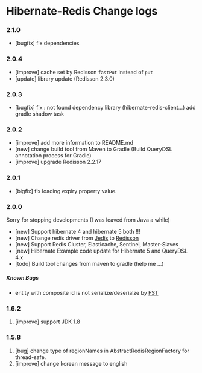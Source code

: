 # Hibernate-Redis Change logs

### 2.1.0

- [bugfix] fix dependencies 

### 2.0.4

- [improve] cache set by Redisson `fastPut` instead of `put`
- [update] library update (Redisson 2.3.0)

### 2.0.3

- [bugfix] fix : not found dependency library (hibernate-redis-client...)
           add gradle shadow task

### 2.0.2

- [improve] add more information to README.md
- [new] change build tool from Maven to Gradle (Build QueryDSL annotation process for Gradle)
- [improve] upgrade Redisson 2.2.17

### 2.0.1

- [bigfix] fix loading expiry property value.

### 2.0.0

Sorry for stopping developments (I was leaved from Java a while)

- [new] Support hibernate 4 and hibernate 5 both !!!
- [new] Change redis driver from [Jedis](https://github.com/xetorthio/jedis) to [Redisson](https://github.com/mrniko/redisson)
- [new] Support Redis Cluster, Elasticache, Sentinel, Master-Slaves
- [new] Hibernate Example code update for Hibernate 5 and QueryDSL 4.x
- [todo] Build tool changes from maven to gradle (help me ...)

##### Known Bugs

 - entity with composite id is not serialize/deserialze by [FST](https://github.com/RuedigerMoeller/fast-serialization)

### 1.6.2

1. [improve] support JDK 1.8

### 1.5.8

1. [bug]  change type of regionNames in AbstractRedisRegionFactory for thread-safe.
2. [improve] change korean message to english
